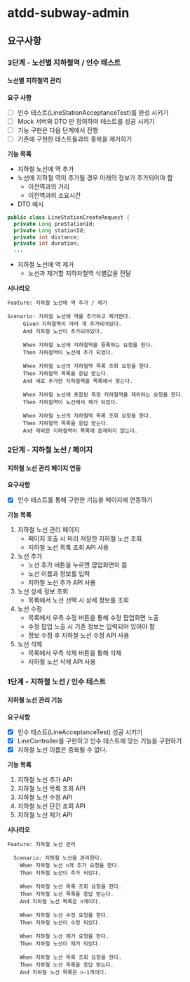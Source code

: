 # atdd-subway-admin

## 요구사항

### 3단계 - 노선별 지하철역 / 인수 테스트

#### 노선별 지하철역 관리

**요구 사항**

- [ ] 인수 테스트(LineStationAcceptanceTest)를 완성 시키기
- [ ] Mock 서버와 DTO 만 정의하여 테스트를 성공 시키기
- [ ] 기능 구현은 다음 단계에서 진행
- [ ] 기존에 구현한 테스트들과의 중복을 제거하기

**기능 목록**

- 지하철 노선에 역 추가
- 노선에 지하철 역이 추가될 경우 아래의 정보가 추가되어야 함
    - 이전역과의 거리
    - 이전역과의 소요시간
- DTO 예시

```java
public class LineStationCreateRequest {
  private Long preStationId;
  private Long stationId;
  private int distance;
  private int duration;
  ...
```

- 지하철 노선에 역 제거
    - 노선과 제거할 지하차철역 식별값을 전달

**시나리오**

```gherkin
Feature: 지하철 노선에 역 추가 / 제거

Scenario: 지하철 노선에 역을 추가하고 제거한다.
     Given 지하철역이 여러 개 추가되어있다.
     And 지하철 노선이 추가되어있다.

     When 지하철 노선에 지하철역을 등록하는 요청을 한다.
     Then 지하철역이 노선에 추가 되었다.

     When 지하철 노선의 지하철역 목록 조회 요청을 한다.
     Then 지하철역 목록을 응답 받는다.
     And 새로 추가한 지하철역을 목록에서 찾는다.

     When 지하철 노선에 포함된 특정 지하철역을 제외하는 요청을 한다.
     Then 지하철역이 노선에서 제거 되었다.

     When 지하철 노선의 지하철역 목록 조회 요청을 한다.
     Then 지하철역 목록을 응답 받는다.
     And 제외한 지하철역이 목록에 존재하지 않는다.
```

### 2단계 - 지하철 노선 / 페이지

#### 지하철 노선 관리 페이지 연동

**요구사항**

- [x] 인수 테스트를 통해 구현한 기능을 페이지에 연동하기

**기능 목록**

1. 지하철 노선 관리 페이지
    - 페이지 호출 시 미리 저장한 지하철 노선 조회
    - 지하철 노선 목록 조회 API 사용
2. 노선 추가
    - 노선 추가 버튼을 누르면 팝업화면이 뜸
    - 노선 이름과 정보를 입력
    - 지하철 노선 추가 API 사용
3. 노선 상세 정보 조회
    - 목록에서 노선 선택 시 상세 정보를 조회
4. 노선 수정
    - 목록에서 우측 수정 버튼을 통해 수정 팝업화면 노출
    - 수정 팝업 노출 시 기존 정보는 입력되어 있어야 함
    - 정보 수정 후 지하철 노선 수정 API 사용
5. 노선 삭제
    - 목록에서 우측 삭제 버튼을 통해 삭제
    - 지하철 노선 삭제 API 사용

   
### 1단계 - 지하철 노선 / 인수 테스트

#### 지하철 노선 관리 기능

**요구사항**

- [x] 인수 테스트(LineAcceptanceTest) 성공 시키기
- [x] LineController를 구현하고 인수 테스트에 맞는 기능을 구현하기
- [x] 지하철 노선 이름은 중복될 수 없다.

**기능 목록**

1. 지하철 노선 추가 API
2. 지하철 노선 목록 조회 API
3. 지하철 노선 수정 API
4. 지하철 노선 단건 조회 API
5. 지하철 노선 제거 API

**시나리오**

```gherkin
Feature: 지하철 노선 관리

  Scenario: 지하철 노선을 관리한다.
    When 지하철 노선 n개 추가 요청을 한다.
    Then 지하철 노선이 추가 되었다.
    
    When 지하철 노선 목록 조회 요청을 한다.
    Then 지하철 노선 목록을 응답 받는다.
    And 지하철 노선 목록은 n개이다.
    
    When 지하철 노선 수정 요청을 한다.
    Then 지하철 노선이 수정 되었다.

    When 지하철 노선 제거 요청을 한다.
    Then 지하철 노선이 제거 되었다.
    
    When 지하철 노선 목록 조회 요청을 한다.
    Then 지하철 노선 목록을 응답 받는다.
    And 지하철 노선 목록은 n-1개이다.
```
